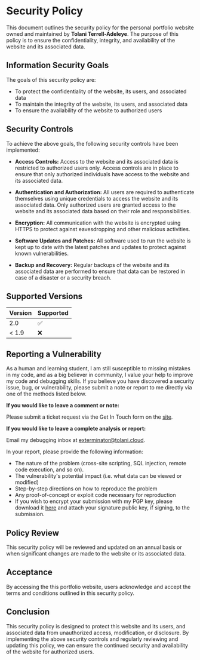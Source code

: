 # Security Policy

This document outlines the security policy for the personal portfolio website owned and maintained by **Tolani Terrell-Adeleye**. 
The purpose of this policy is to ensure the confidentiality, integrity, and availability of the website and its associated data.

## Information Security Goals

The goals of this security policy are:

- To protect the confidentiality of the website, its users, and associated data
- To maintain the integrity of the website, its users, and associated data
- To ensure the availability of the website to authorized users

## Security Controls

To achieve the above goals, the following security controls have been implemented:

- **Access Controls:** Access to the website and its associated data is restricted to authorized users only. Access controls are in place to ensure that only authorized individuals have access to the website and its associated data.

- **Authentication and Authorization:** All users are required to authenticate themselves using unique credentials to access the website and its associated data. Only authorized users are granted access to the website and its associated data based on their role and responsibilities.

- **Encryption:** All communication with the website is encrypted using HTTPS to protect against eavesdropping and other malicious activities.

- **Software Updates and Patches:** All software used to run the website is kept up to date with the latest patches and updates to protect against known vulnerabilities.

- **Backup and Recovery:** Regular backups of the website and its associated data are performed to ensure that data can be restored in case of a disaster or a security breach.

## Supported Versions

[//]: # (Use this section to tell people about which versions of your project are
currently being supported with security updates.)

| Version | Supported          |
| ------- | ------------------ |
| 2.0     | :white_check_mark: |
| < 1.9   | :x:                |

[//]: # (| 4.0.x   | :white_check_mark: |
| < 4.0   | :x:                |)

## Reporting a Vulnerability

[//]: # (Use this section to tell people how to report a vulnerability.
Tell them where to go, how often they can expect to get an update on a
reported vulnerability, what to expect if the vulnerability is accepted or
declined, etc.)

As a human and learning student, I am still susceptible to missing mistakes in my code, and as a big believer in community, I value your help to improve my code and debugging skills.
If you believe you have discovered a security issue, bug, or vulnerability, please submit a note or report to me directly via one of the methods listed below.

**If you would like to leave a comment or note:**

Please submit a ticket request via the Get In Touch form on the [site](https://tmadeline.github.io/#contact).

**If you would like to leave a complete analysis or report:**

Email my debugging inbox at exterminator@tolani.cloud.

In your report, please provide the following information:

- The nature of the problem (cross-site scripting, SQL injection, remote code execution, and so on).
- The vulnerability's potential impact (i.e. what data can be viewed or modified)
- Step-by-step directions on how to reproduce the problem
- Any proof-of-concept or exploit code necessary for reproduction
- If you wish to encrypt your submission with my PGP key, please download it [here](static/0x3EAAE23D-pub.asc) and attach your signature public key, if signing, to the submission.

## Policy Review

This security policy will be reviewed and updated on an annual basis or when significant changes are made to the website or its associated data.

## Acceptance

By accessing the this portfolio website, users acknowledge and accept the terms and conditions outlined in this security policy.

## Conclusion

This security policy is designed to protect this website and its users, and associated data from unauthorized access, modification, or disclosure. 
By implementing the above security controls and regularly reviewing and updating this policy, we can ensure the continued security and availability of the website for authorized users.
